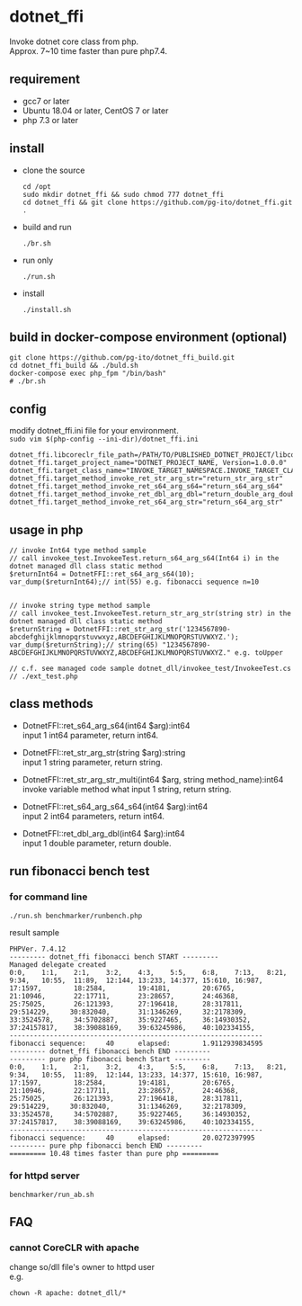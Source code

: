 dotnet_ffi
===============

Invoke dotnet core class from php.  
Approx. 7~10 time faster than pure php7.4.   

requirement
-------------

* gcc7 or later
* Ubuntu 18.04 or later, CentOS 7 or later
* php 7.3 or later




install
-------------

* clone the source

  ```
  cd /opt
  sudo mkdir dotnet_ffi && sudo chmod 777 dotnet_ffi 
  cd dotnet_ffi && git clone https://github.com/pg-ito/dotnet_ffi.git .
  ```


* build and run

  `./br.sh`


* run only  

  `./run.sh`


* install  

  `./install.sh`


build in docker-compose environment (optional)
-------------

```
git clone https://github.com/pg-ito/dotnet_ffi_build.git
cd dotnet_ffi_build && ./buld.sh
docker-compose exec php_fpm "/bin/bash"
# ./br.sh
```


config
-------------

modify dotnet_ffi.ini file for your environment.    
`sudo vim $(php-config --ini-dir)/dotnet_ffi.ini`

```
dotnet_ffi.libcoreclr_file_path=/PATH/TO/PUBLISHED_DOTNET_PROJECT/libcoreclr.so
dotnet_ffi.target_project_name="DOTNET_PROJECT_NAME, Version=1.0.0.0"
dotnet_ffi.target_class_name="INVOKE_TARGET_NAMESPACE.INVOKE_TARGET_CLASS"
dotnet_ffi.target_method_invoke_ret_str_arg_str="return_str_arg_str"
dotnet_ffi.target_method_invoke_ret_s64_arg_s64="return_s64_arg_s64"
dotnet_ffi.target_method_invoke_ret_dbl_arg_dbl="return_double_arg_double"
dotnet_ffi.target_method_invoke_ret_s64_arg_str="return_s64_arg_str"
```


usage in php
-------------


```
// invoke Int64 type method sample
// call invokee_test.InvokeeTest.return_s64_arg_s64(Int64 i) in the dotnet managed dll class static method
$returnInt64 = DotnetFFI::ret_s64_arg_s64(10);
var_dump($returnInt64);// int(55) e.g. fibonacci sequence n=10


// invoke string type method sample
// call invokee_test.InvokeeTest.return_str_arg_str(string str) in the dotnet managed dll class static method
$returnString = DotnetFFI::ret_str_arg_str('1234567890-abcdefghijklmnopqrstuvwxyz,ABCDEFGHIJKLMNOPQRSTUVWXYZ.');
var_dump($returnString);// string(65) "1234567890-ABCDEFGHIJKLMNOPQRSTUVWXYZ,ABCDEFGHIJKLMNOPQRSTUVWXYZ." e.g. toUpper

// c.f. see managed code sample dotnet_dll/invokee_test/InvokeeTest.cs
// ./ext_test.php
```

class methods
-------------

* DotnetFFI::ret_s64_arg_s64(int64 $arg):int64  
input 1 int64 parameter, return int64.

* DotnetFFI::ret_str_arg_str(string $arg):string  
input 1 string parameter, return string.

* DotnetFFI::ret_str_arg_str_multi(int64 $arg, string method_name):int64  
invoke variable method what input 1 string, return string.

* DotnetFFI::ret_s64_arg_s64_s64(int64 $arg):int64  
input 2 int64 parameters, return int64.

* DotnetFFI::ret_dbl_arg_dbl(int64 $arg):int64  
input 1 double parameter, return double.



run fibonacci bench test 
-------------

### for command line

`./run.sh benchmarker/runbench.php`

result sample
```
PHPVer. 7.4.12
--------- dotnet_ffi fibonacci bench START ---------
Managed delegate created
0:0,    1:1,    2:1,    3:2,    4:3,    5:5,    6:8,    7:13,   8:21,   9:34,   10:55,  11:89,  12:144, 13:233, 14:377, 15:610, 16:987, 17:1597,        18:2584,        19:4181,        20:6765,        21:10946,       22:17711,       23:28657,       24:46368,       25:75025,       26:121393,      27:196418,      28:317811,      29:514229,     30:832040,       31:1346269,     32:2178309,     33:3524578,     34:5702887,     35:9227465,     36:14930352,    37:24157817,    38:39088169,    39:63245986,    40:102334155,
---------------------------------------------------------------
fibonacci sequence:     40      elapsed:        1.9112939834595
--------- dotnet_ffi fibonacci bench END ---------
--------- pure php fibonacci bench Start ---------
0:0,    1:1,    2:1,    3:2,    4:3,    5:5,    6:8,    7:13,   8:21,   9:34,   10:55,  11:89,  12:144, 13:233, 14:377, 15:610, 16:987, 17:1597,        18:2584,        19:4181,        20:6765,        21:10946,       22:17711,       23:28657,       24:46368,       25:75025,       26:121393,      27:196418,      28:317811,      29:514229,     30:832040,       31:1346269,     32:2178309,     33:3524578,     34:5702887,     35:9227465,     36:14930352,    37:24157817,    38:39088169,    39:63245986,    40:102334155,
---------------------------------------------------------------
fibonacci sequence:     40      elapsed:        20.0272397995
--------- pure php fibonacci bench END ---------
========= 10.48 times faster than pure php =========
```

### for httpd server

`benchmarker/run_ab.sh`

FAQ
-------------

### cannot CoreCLR with apache
change so/dll file's owner to httpd user  
e.g.  
```
chown -R apache: dotnet_dll/*
```
